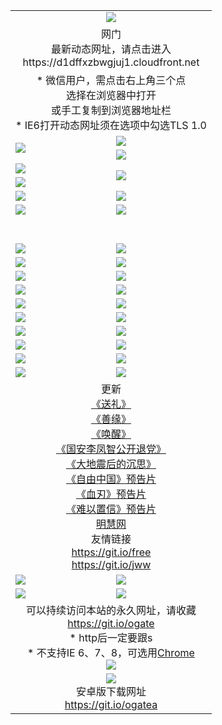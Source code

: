 ﻿<table>
  <tr></tr>
  <tr><td colspan=2 align=center><img src="https://cloud.githubusercontent.com/assets/11880933/13434984/f430fae2-e012-11e5-814f-c2df1e82b247.jpg" /></td></tr>
  <tr><td colspan=2 align=center>网门<br>最新动态网址，请点击进入
<br>https://d1dffxzbwgjuj1.cloudfront.net
    </td>
  </tr>
  <tr>
    <td colspan=2 align=center>* 微信用户，需点击右上角三个点<br>选择在浏览器中打开<br>或手工复制到浏览器地址栏
    <br>* IE6打开动态网址须在选项中勾选TLS 1.0</td>
  </tr>
  <tr>
    <td rowspan=2><a href="https://d1dffxzbwgjuj1.cloudfront.net/ogUP.aspx?name=11DKC.mp4&list=11DKC" target="_blank"><img src="https://d1dffxzbwgjuj1.cloudfront.net/Up/11DKC1.jpg" /></a></td> 
    <td><div><a href="https://d1dffxzbwgjuj1.cloudfront.net/ogUP.aspx?name=LRWS.mp4&list=LRWS" target="_blank"><img src="https://d1dffxzbwgjuj1.cloudfront.net/Up/LRWS.jpg" /></a></td>
   </tr>
  <tr>
    <td><a href="https://d1dffxzbwgjuj1.cloudfront.net/ogNiceVedio.aspx" target="_blank"><img src="https://d1dffxzbwgjuj1.cloudfront.net/Up/11TGKDY.jpg" /></a></td>
  </tr>
  <tr>
    <td><a href="https://d1dffxzbwgjuj1.cloudfront.net/ogUP.aspx?name=JQR.mp4&count=2" target="_blank"><img src="https://d1dffxzbwgjuj1.cloudfront.net/Up/JQR.jpg" /></a></td>   
    <td rowspan=2><a href="https://d1dffxzbwgjuj1.cloudfront.net/ogUP.aspx?name=JP.mp4&count=9" target="_blank"><img src="https://d1dffxzbwgjuj1.cloudfront.net/Up/JP.jpg" /></td>
  </tr>
  <tr>
    <td><a href="https://d1dffxzbwgjuj1.cloudfront.net/ogUP.aspx?name=WH.mp4" target="_blank"><img src="https://d1dffxzbwgjuj1.cloudfront.net/Up/WH.jpg" /></a></td>
  </tr>
  <tr>
    <td><a href="https://d1dffxzbwgjuj1.cloudfront.net/ogUP.aspx?name=SSZJ.mp4&list=SSZJ" target="_blank"><img src="https://d1dffxzbwgjuj1.cloudfront.net/Up/SSZJ.jpg" /></a></td>
    <td><a href="https://d1dffxzbwgjuj1.cloudfront.net/ogUP.aspx?name=1XQK.mp4&count=13" target="_blank"><img src="https://d1dffxzbwgjuj1.cloudfront.net/Up/1XQK.jpg" /></a</td>
  </tr>
  <tr>
    <td><a href="https://d1dffxzbwgjuj1.cloudfront.net/ogUP.aspx?name=ZY.mp4&count=2015|16" target="_blank"><img src="https://d1dffxzbwgjuj1.cloudfront.net/Up/ZY.jpg" /></a</td>
    <td><a href="https://d1dffxzbwgjuj1.cloudfront.net/ogUP.aspx?name=XTFY.mp4&count=B|2,A|24" target="_blank"><img src="https://d1dffxzbwgjuj1.cloudfront.net/Up/XTFY.jpg" /></a></td>
  </tr>
  <tr height="40">
  </tr>
  <tr>
    <td><a href="https://d1dffxzbwgjuj1.cloudfront.net/ogUP.aspx?name=4SQQ.mp4&list=4SQQ" target="_blank"><img src="https://d1dffxzbwgjuj1.cloudfront.net/Up/4SQQ0.jpg"/></a></td>
    <td><a href="https://d1dffxzbwgjuj1.cloudfront.net/ogUP.aspx?name=4SHQ.mp4&list=4SHQ" target="_blank"><img src="https://d1dffxzbwgjuj1.cloudfront.net/Up/4SHQ0.jpg"/></a></td>
  </tr>
  <tr>
    <td><a href="https://d1dffxzbwgjuj1.cloudfront.net/ogUP.aspx?name=4SZG.mp4&list=4SZG" target="_blank"><img src="https://d1dffxzbwgjuj1.cloudfront.net/Up/4SZG0.jpg"/></a></td>
    <td><a href="https://d1dffxzbwgjuj1.cloudfront.net/ogUP.aspx?name=4SDJ.mp4&list=4SDJ" target="_blank"><img src="https://d1dffxzbwgjuj1.cloudfront.net/Up/4SDJ0.jpg"/></a></td>
  </tr>
  <tr>
    <td><a href="https://d1dffxzbwgjuj1.cloudfront.net/ogUP.aspx?name=4SGX.mp4&list=4SGX" target="_blank"><img src="https://d1dffxzbwgjuj1.cloudfront.net/Up/4SGX0.jpg"/></a></td>
    <td><a href="https://d1dffxzbwgjuj1.cloudfront.net/ogUP.aspx?name=4SHD.mp4&list=4SHD" target="_blank"><img src="https://d1dffxzbwgjuj1.cloudfront.net/Up/4SHD0.jpg"/></a></td>
  </tr>
  <tr>
    <td><a href="https://d1dffxzbwgjuj1.cloudfront.net/ogUP.aspx?name=4CTX.mp4&list=4CTX" target="_blank"><img src="https://d1dffxzbwgjuj1.cloudfront.net/Up/4CTX0.jpg"/></a></td>
    <td><a href="https://d1dffxzbwgjuj1.cloudfront.net/ogUP.aspx?name=4CWZ.mp4&list=4CWZ" target="_blank"><img src="https://d1dffxzbwgjuj1.cloudfront.net/Up/4CWZ0.jpg"/></a></td>
  </tr>
  <tr>
    <td><a href="https://d1dffxzbwgjuj1.cloudfront.net/onUP.aspx?name=https://d1pog55izwmvoe.cloudfront.net/" target="_blank"><img src="https://d1dffxzbwgjuj1.cloudfront.net/Up/0DTW.jpg"/></a></td>
    <td><a href="https://d1dffxzbwgjuj1.cloudfront.net/onUP.aspx?name=https://d240ns8up8earz.cloudfront.net/acenter/" target="_blank"><img src="https://d1dffxzbwgjuj1.cloudfront.net/Up/0TDW.jpg" /></a></td>
  </tr>
  <tr>
    <td><a href="https://d1dffxzbwgjuj1.cloudfront.net/onUP.aspx?name=https://d4508d6vomz2p.cloudfront.net/gb/nsc413.htm" target="_blank"><img src="https://d1dffxzbwgjuj1.cloudfront.net/Up/0DJY.jpg" /></a></td>
    <td><a href="https://d1dffxzbwgjuj1.cloudfront.net/onUP.aspx?name=https://dilo7bqpjb57y.cloudfront.net/xtr/gb/prog204.html" target="_blank"><img src="https://d1dffxzbwgjuj1.cloudfront.net/Up/0XTR.jpg" /></a></td>
  </tr>
  <tr>
    <td><a href="https://d1dffxzbwgjuj1.cloudfront.net/onUP.aspx?name=https://d3aj00iefsmfgc.cloudfront.net/" target="_blank"><img src="https://d1dffxzbwgjuj1.cloudfront.net/Up/0MHW.jpg" /></a></td>
    <td><a href="https://d1dffxzbwgjuj1.cloudfront.net/onUP.aspx?name=https://d20wz7qt14x5d2.cloudfront.net/" target="_blank"><img src="https://d1dffxzbwgjuj1.cloudfront.net/Up/0ZJW.jpg" /></a></td>
  </tr>
  <tr>
    <td><a href="https://d1dffxzbwgjuj1.cloudfront.net/ogUP.aspx?name=0FG.zip" target="_blank"><img src="https://d1dffxzbwgjuj1.cloudfront.net/Up/0FG.jpg" /></a></td>
    <td><a href="https://d1dffxzbwgjuj1.cloudfront.net/ogUP.aspx?name=0FGA.apk" target="_blank"><img src="https://d1dffxzbwgjuj1.cloudfront.net/Up/0FGA.jpg" /></a></td>
  </tr>
  <tr>
    <td><a href="https://d1dffxzbwgjuj1.cloudfront.net/ogUP.aspx?name=0U.zip" target="_blank"><img src="https://d1dffxzbwgjuj1.cloudfront.net/Up/0U.jpg" /></a></td>
    <td><a href="https://d1dffxzbwgjuj1.cloudfront.net/ogUP.aspx?name=0UA.apk" target="_blank"><img src="https://d1dffxzbwgjuj1.cloudfront.net/Up/0UA.jpg" /></a></td>
  </tr>
  <tr>
    <td><a href="https://d1dffxzbwgjuj1.cloudfront.net/ogUP.aspx?name=0iPPOTV.zip" target="_blank"><img src="https://d1dffxzbwgjuj1.cloudfront.net/Up/0iPPOTV.jpg" /></a></td>
    <td><a href="https://d1dffxzbwgjuj1.cloudfront.net/ogUP.aspx?name=0iNTD.apk" target="_blank"><img src="https://d1dffxzbwgjuj1.cloudfront.net/Up/0iNTD.jpg" /></a></td>
  </tr>
  <tr>
    <td colspan=2 align=center>更新<br>
      <a href="https://d1dffxzbwgjuj1.cloudfront.net/ogUP.aspx?name=4ESL.mp4" target="_blank">《送礼》</a><br>
      <a href="https://d1dffxzbwgjuj1.cloudfront.net/ogUP.aspx?name=4ESY.mp4" target="_blank">《善缘》</a><br>
      <a href="https://d1dffxzbwgjuj1.cloudfront.net/ogUP.aspx?name=4EHX.mp4" target="_blank">《唤醒》</a><br>
      <a href="https://d1dffxzbwgjuj1.cloudfront.net/ogUP.aspx?name=4LFZ.mp4" target="_blank">《国安李凤智公开退党》</a><br>
      <a href="https://d1dffxzbwgjuj1.cloudfront.net/ogUP.aspx?name=4DDZHDCS.mp4" target="_blank">《大地震后的沉思》</a><br>
      <a href="https://d1dffxzbwgjuj1.cloudfront.net/ogUP.aspx?name=11ZYZG0.mp4" target="_blank">《自由中国》预告片</a><br>
      <a href="https://d1dffxzbwgjuj1.cloudfront.net/ogUP.aspx?name=11XR.mp4" target="_blank">《血刃》预告片</a><br>
      <a href="https://d1dffxzbwgjuj1.cloudfront.net/ogUP.aspx?name=11NYZX.mp4&count=2" target="_blank">《难以置信》预告片</a><br>
      <a href="https://d1dffxzbwgjuj1.cloudfront.net/onUP.aspx?name=https://www.minghui.org/" target="_blank">明慧网</a><br>
      友情链接<br>
      <a href="https://d1dffxzbwgjuj1.cloudfront.net/onUP.aspx?name=https://git.io/free" target="_blank">https://git.io/free</a><br>
      <a href="https://d1dffxzbwgjuj1.cloudfront.net/onUP.aspx?name=https://git.io/jww" target="_blank">https://git.io/jww</a></td>
    </td>
  </tr>
  <tr>
    <td><a href="https://d1dffxzbwgjuj1.cloudfront.net/ogNice.aspx" target="_blank"><img src="https://d1dffxzbwgjuj1.cloudfront.net/Up/0WCYY.jpg" /></a></td>
    <td><a href="https://d1dffxzbwgjuj1.cloudfront.net/onCO.aspx?ob=600事物&op=增删改&args=WH1~%23类型6新闻%7c%23类型6评论&mode=" target="_blank"><img src="https://d1dffxzbwgjuj1.cloudfront.net/Up/0WZTT.jpg" /></a></td> 
  </tr>
  <tr>
    <td><a href="https://d1dffxzbwgjuj1.cloudfront.net/ogDY.aspx" target="_blank"><img src="https://d1dffxzbwgjuj1.cloudfront.net/Up/0FK.jpg" /></a></td>
    <td><a href="https://d1dffxzbwgjuj1.cloudfront.net/ogST.aspx" target="_blank"><img src="https://d1dffxzbwgjuj1.cloudfront.net/Up/0ST.jpg" /></a></td> 
  </tr>
  <tr>
    <td colspan=2 align=center>可以持续访问本站的永久网址，请收藏<br/><a href="https://git.io/ogate" target="_blank">https://git.io/ogate</a><br/>* http后一定要跟s<br/>* 不支持IE 6、7、8，可选用<a href="https://d1dffxzbwgjuj1.cloudfront.net/ogUP.aspx?name=0ChromePortable.zip">Chrome</a><br/><a href="https://d1dffxzbwgjuj1.cloudfront.net/Up/0WMGDL2.png" target="_blank"><img src="https://d1dffxzbwgjuj1.cloudfront.net/Up/0WMGD2.png"/></a></td>
  </tr>
  <tr>
    <td colspan=2 align=center><a href="https://d1dffxzbwgjuj1.cloudfront.net/ogUP.aspx?name=0oGate.apk" target="_blank"><img src="https://cloud.githubusercontent.com/assets/11880933/13720399/75e143ee-e842-11e5-9f0a-1421f423c80f.jpg" /></a><br>安卓版下载网址<br><a href="https://git.io/ogatea">https://git.io/ogatea</a></td>
  </tr>
  <!--tr>
    <td colspan=2 align=center>可能失效的动态网址
    </td>
  </tr-->
</table>
